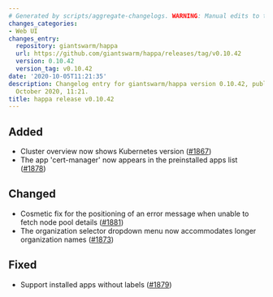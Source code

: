 ```yaml
---
# Generated by scripts/aggregate-changelogs. WARNING: Manual edits to this files will be overwritten.
changes_categories:
- Web UI
changes_entry:
  repository: giantswarm/happa
  url: https://github.com/giantswarm/happa/releases/tag/v0.10.42
  version: 0.10.42
  version_tag: v0.10.42
date: '2020-10-05T11:21:35'
description: Changelog entry for giantswarm/happa version 0.10.42, published on 05
  October 2020, 11:21.
title: happa release v0.10.42
---
```


## Added

- Cluster overview now shows Kubernetes version ([#1867](https://github.com/giantswarm/happa/pull/1867))
- The app 'cert-manager' now appears in the preinstalled apps list ([#1878](https://github.com/giantswarm/happa/pull/1878))

## Changed

- Cosmetic fix for the positioning of an error message when unable to fetch node pool details ([#1881](https://github.com/giantswarm/happa/pull/1881))
- The organization selector dropdown menu now accommodates longer organization names ([#1873](https://github.com/giantswarm/happa/pull/1873))

## Fixed

- Support installed apps without labels ([#1879](https://github.com/giantswarm/happa/pull/1879))
